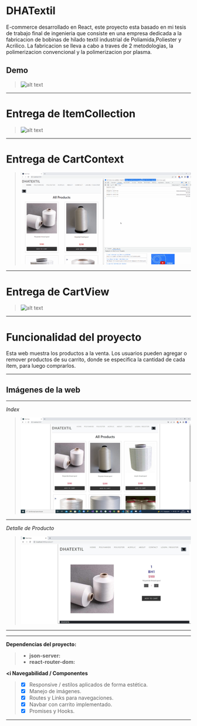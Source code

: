 # DHATextil

E-commerce desarrollado en React, este proyecto esta basado en mi tesis de trabajo final de ingenieria que consiste en una empresa dedicada a la fabricacion
de bobinas de hilado textil industrial de Poliamida,Poliester y Acrilico.
La fabricacion se lleva a cabo a traves de 2 metodologias, la polimerizacion convencional y la polimerizacion por plasma. 

## Demo

>![alt text](public/DHATextil.gif "Logo")
---

# Entrega de ItemCollection

>![alt text](public/DHATextilItemCollection.gif "Logo")
---



# Entrega de CartContext

>![alt text](public/DHATextilCartContext.gif "Logo")
---


# Entrega de CartView

>![alt text](public/DHATextilCartView.gif "Logo")
---

# Funcionalidad del proyecto

Esta web muestra los productos a la venta. Los usuarios pueden agregar o remover productos de su carrito, donde se especifica la cantidad de cada item, para luego comprarlos.

---------
## Imágenes de la web
----------

*Index*
>![picture alt](public/Inicio.jpg "Inicio")
----------

*Detalle de Producto*
>![picture alt](public/DetalleProducto.jpg "Detalle de Producto")
----------
---

**Dependencias del proyecto:**

> - **json-server:** 
> - **react-router-dom:**

**<i Navegabilidad / Componentes**
> - [X] Responsive / estilos aplicados de forma estética.
> - [X] Manejo de imágenes.
> - [X] Routes y Links para navegaciones.
> - [X] Navbar con carrito implementado.
> - [X] Promises y Hooks.
----------